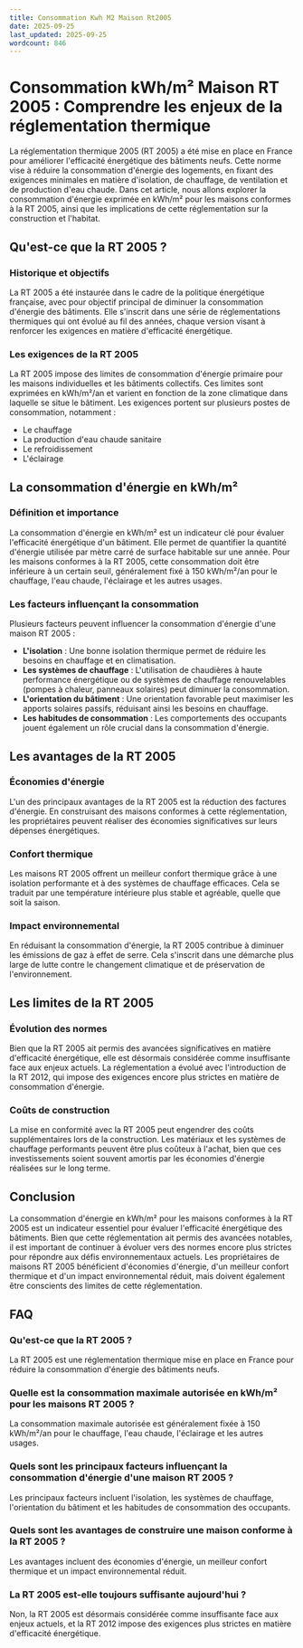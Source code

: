 ```yaml
---
title: Consommation Kwh M2 Maison Rt2005
date: 2025-09-25
last_updated: 2025-09-25
wordcount: 846
---
```


# Consommation kWh/m² Maison RT 2005 : Comprendre les enjeux de la réglementation thermique

La réglementation thermique 2005 (RT 2005) a été mise en place en France pour améliorer l'efficacité énergétique des bâtiments neufs. Cette norme vise à réduire la consommation d'énergie des logements, en fixant des exigences minimales en matière d'isolation, de chauffage, de ventilation et de production d'eau chaude. Dans cet article, nous allons explorer la consommation d'énergie exprimée en kWh/m² pour les maisons conformes à la RT 2005, ainsi que les implications de cette réglementation sur la construction et l'habitat.

## Qu'est-ce que la RT 2005 ?

### Historique et objectifs

La RT 2005 a été instaurée dans le cadre de la politique énergétique française, avec pour objectif principal de diminuer la consommation d'énergie des bâtiments. Elle s'inscrit dans une série de réglementations thermiques qui ont évolué au fil des années, chaque version visant à renforcer les exigences en matière d'efficacité énergétique.

### Les exigences de la RT 2005

La RT 2005 impose des limites de consommation d'énergie primaire pour les maisons individuelles et les bâtiments collectifs. Ces limites sont exprimées en kWh/m²/an et varient en fonction de la zone climatique dans laquelle se situe le bâtiment. Les exigences portent sur plusieurs postes de consommation, notamment :

- Le chauffage
- La production d'eau chaude sanitaire
- Le refroidissement
- L'éclairage

## La consommation d'énergie en kWh/m²

### Définition et importance

La consommation d'énergie en kWh/m² est un indicateur clé pour évaluer l'efficacité énergétique d'un bâtiment. Elle permet de quantifier la quantité d'énergie utilisée par mètre carré de surface habitable sur une année. Pour les maisons conformes à la RT 2005, cette consommation doit être inférieure à un certain seuil, généralement fixé à 150 kWh/m²/an pour le chauffage, l'eau chaude, l'éclairage et les autres usages.

### Les facteurs influençant la consommation

Plusieurs facteurs peuvent influencer la consommation d'énergie d'une maison RT 2005 :

- **L'isolation** : Une bonne isolation thermique permet de réduire les besoins en chauffage et en climatisation.
- **Les systèmes de chauffage** : L'utilisation de chaudières à haute performance énergétique ou de systèmes de chauffage renouvelables (pompes à chaleur, panneaux solaires) peut diminuer la consommation.
- **L'orientation du bâtiment** : Une orientation favorable peut maximiser les apports solaires passifs, réduisant ainsi les besoins en chauffage.
- **Les habitudes de consommation** : Les comportements des occupants jouent également un rôle crucial dans la consommation d'énergie.

## Les avantages de la RT 2005

### Économies d'énergie

L'un des principaux avantages de la RT 2005 est la réduction des factures d'énergie. En construisant des maisons conformes à cette réglementation, les propriétaires peuvent réaliser des économies significatives sur leurs dépenses énergétiques.

### Confort thermique

Les maisons RT 2005 offrent un meilleur confort thermique grâce à une isolation performante et à des systèmes de chauffage efficaces. Cela se traduit par une température intérieure plus stable et agréable, quelle que soit la saison.

### Impact environnemental

En réduisant la consommation d'énergie, la RT 2005 contribue à diminuer les émissions de gaz à effet de serre. Cela s'inscrit dans une démarche plus large de lutte contre le changement climatique et de préservation de l'environnement.

## Les limites de la RT 2005

### Évolution des normes

Bien que la RT 2005 ait permis des avancées significatives en matière d'efficacité énergétique, elle est désormais considérée comme insuffisante face aux enjeux actuels. La réglementation a évolué avec l'introduction de la RT 2012, qui impose des exigences encore plus strictes en matière de consommation d'énergie.

### Coûts de construction

La mise en conformité avec la RT 2005 peut engendrer des coûts supplémentaires lors de la construction. Les matériaux et les systèmes de chauffage performants peuvent être plus coûteux à l'achat, bien que ces investissements soient souvent amortis par les économies d'énergie réalisées sur le long terme.

## Conclusion

La consommation d'énergie en kWh/m² pour les maisons conformes à la RT 2005 est un indicateur essentiel pour évaluer l'efficacité énergétique des bâtiments. Bien que cette réglementation ait permis des avancées notables, il est important de continuer à évoluer vers des normes encore plus strictes pour répondre aux défis environnementaux actuels. Les propriétaires de maisons RT 2005 bénéficient d'économies d'énergie, d'un meilleur confort thermique et d'un impact environnemental réduit, mais doivent également être conscients des limites de cette réglementation.

## FAQ

### Qu'est-ce que la RT 2005 ?

La RT 2005 est une réglementation thermique mise en place en France pour réduire la consommation d'énergie des bâtiments neufs.

### Quelle est la consommation maximale autorisée en kWh/m² pour les maisons RT 2005 ?

La consommation maximale autorisée est généralement fixée à 150 kWh/m²/an pour le chauffage, l'eau chaude, l'éclairage et les autres usages.

### Quels sont les principaux facteurs influençant la consommation d'énergie d'une maison RT 2005 ?

Les principaux facteurs incluent l'isolation, les systèmes de chauffage, l'orientation du bâtiment et les habitudes de consommation des occupants.

### Quels sont les avantages de construire une maison conforme à la RT 2005 ?

Les avantages incluent des économies d'énergie, un meilleur confort thermique et un impact environnemental réduit.

### La RT 2005 est-elle toujours suffisante aujourd'hui ?

Non, la RT 2005 est désormais considérée comme insuffisante face aux enjeux actuels, et la RT 2012 impose des exigences plus strictes en matière d'efficacité énergétique.